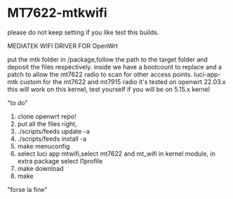 # MT7622-mtkwifi

please do not keep setting if you like test this builds.


MEDIATEK WIFI DRIVER FOR OpenWrt


put the mtk folder in /package,follow the path to the target folder and deposit the files respectively. inside we have a bootcount to replace and a patch to allow the mt7622 radio to scan for other access points.
luci-app-mtk custom for the mt7622 and mt7915 radio
it's tested on openwrt 22.03.x
this will work on this kernel, test yourself if you will be on 5.15.x kernel

"to do"

1) clone openwrt repo!
2) put all the files right,
3) ./scripts/feeds update -a
4) ./scripts/feeds install -a
5) make menuconfig
6) select luci app mtwifi,select mt7622 and mt_wifi in kernel module, in extra package select l1profile
7) make download
8) make

"forse la fine"
